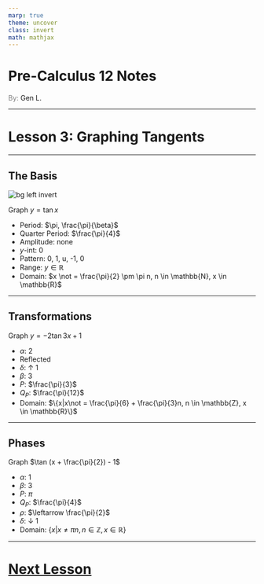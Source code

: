 ```yaml
---
marp: true
theme: uncover
class: invert
math: mathjax
---
```


# <!--fit--> Pre-Calculus 12 Notes
<span style="color:grey">By:</span> Gen L.

<!--_footer: In partnership with Hyperion University, 2024-->

---

# Lesson 3: Graphing Tangents

---

## The Basis

![bg left invert](https://dr282zn36sxxg.cloudfront.net/datastreams/f-d%3Ac03ec795c9f6253ca74dd700e4841fc869a57f5afbe8870bca27198c%2BIMAGE_TINY%2BIMAGE_TINY.1)

Graph $y = \tan x$
* Period: $\pi, \frac{\pi}{\beta}$
* Quarter Period: $\frac{\pi}{4}$
* Amplitude: none
* $y$-int: 0
* Pattern: 0, 1, u, -1, 0
* Range: $y \in \mathbb{R}$
* Domain: $x \not = \frac{\pi}{2} \pm \pi n, n \in \mathbb{N}, x \in \mathbb{R}$

---

## Transformations

Graph $y = -2 \tan 3x + 1$

* $\alpha$: 2
* Reflected
* $\delta$: $\uparrow$ 1
* $\beta$: 3
* $P$: $\frac{\pi}{3}$
* $Q_P$: $\frac{\pi}{12}$
* Domain: $\{x|x\not = \frac{\pi}{6} + \frac{\pi}{3}n, n \in \mathbb{Z}, x \in \mathbb{R}\}$

---

## Phases

Graph $\tan (x + \frac{\pi}{2}) - 1$

* $\alpha$: 1
* $\beta$: 3
* $P$: $\pi$
* $Q_P$: $\frac{\pi}{4}$
* $\rho$: $\leftarrow \frac{\pi}{2}$
* $\delta$: $\downarrow$ 1
* Domain: $\{x|x\not = \pi n, n \in \mathbb{Z}, x \in \mathbb{R}\}$

---

# [Next Lesson](Lesson%204.html)